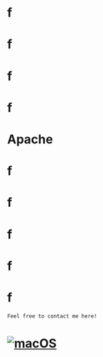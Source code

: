 # f

  # f

  # f

  # f

  # Apache

  # f

  # f

  # f

  # f

  # f
    Feel free to contact me here!
  
  # [![macOS](https://svgshare.com/i/ZjP.svg)](https://svgshare.com/i/ZjP.svg)
